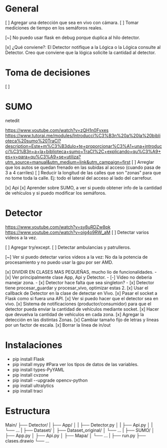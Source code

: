 # General

[ ] Agregar una detección que sea en vivo con cámara.
[ ] Tomar mediciones de tiempo en los semáforos reales.

[~] No puedo usar flask en debug porque duplica al hilo detector.

[x] ¿Qué conviene?: El Detector notifique a la Lógica o la Lógica consulte al Detector.
    Creo que conviene que la lógica solicite la cantidad al detector.


# Toma de decisiones
[ ] 


# SUMO
netedit

https://www.youtube.com/watch?v=zQH1n0Fvxes
https://www.tutorai.me/modules/Introducci%C3%B3n%20a%20la%20biblioteca%20sumo%20TraCI?description=Este+m%C3%B3dulo+te+proporcionar%C3%A1+una+introducci%C3%B3n+a+la+biblioteca+sumo+TraCI%2C+explicando+qu%C3%A9+es+y+para+qu%C3%A9+se+utiliza?utm_source=manual&utm_medium=link&utm_campaign=first
[ ] Arreglar que los autos se quedan frenado en las subidas al acceso (cuando pasa de 3 a 4 carriles)
[ ] Reducir la longitud de las calles que son "zonas" para que no tome toda la calle. Ej: todo el lateral del acceso al lado del carrefour.

[x] Api
[x] Aprender sobre SUMO, a ver si puedo obtener info de la cantidad de vehículos y si puedo modificar los semáforos.


# Detector

https://www.youtube.com/watch?v=sy8uRDZw8pk
https://www.youtube.com/watch?v=oig4o9RW_aM
[ ] Detectar varios videos a la vez.

[ ] Agregar try/except.
[ ] Detectar ambulancias y patrulleros.

[~] Ver si puedo detectar varios videos a la vez: No da la potencia de procesamiento y no puedo usar la gpu por ser AMD.

[x] DIVIDIR EN CLASES MAS PEQUEÑAS, mucho lío de funcionalidades.
    - [x] Ver principalmente clase App, Api y Detector.
    - [-] Video no deberia manejar zona.
    - [x] Detector hace falta que sea singleton?
    - [x] Detector tiene procesar_guardar y procesar_vivo, optimizar estas 2.
[x] Usar el callback de Detector en la clase de detectar en Vivo.
[x] Pasar el socket a Flask como si fuera una API.
[x] Ver si puedo hacer que el detector sea en vivo.
[x] Sistema de notificaciones (productor/consumidor) para que el detector pueda enviar la cantidad de vehículos mediante socket.
[x] Hacer que devuelva la cantidad de vehículos en cada zona.
[x] Agregar la detección en las distintas Zonas.
[x] Cambiar tamaño fijo de letras y lineas por un factor de escala.
[x] Borrar la linea de in/out


# Instalaciones

- pip install Flask
- pip install mypy      #Para ver los tipos de datos de las variables.
- pip install types-PyYAML
- pip install cvzone
- pip install --upgrade opencv-python
- pip install ultralytics
- pip install traci

# Estructura
Main/
├── Detector/
|   ├── App/
│   |   ├── Detector.py
│   |   ├── Api.py
│   |   └── ...
|   ├── Dataset/
│       ├── Dataset_original/ 
│       └── ...
|
├── SUMO/
│   ├── App.py
│   ├── Api.py
│   ├── Mapa/
│   └── ...
|
├── run.py
├── clases.drawio
└── ...